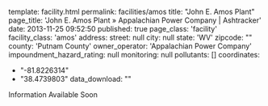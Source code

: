 template: facility.html
permalink: facilities/amos
title: "John E. Amos Plant"
page_title: 'John E. Amos Plant &raquo; Appalachian Power Company | Ashtracker'
date: 2013-11-25 09:52:50
published: true
page_class: 'facility'
facility_class: 'amos'
address: 
  street: null
  city: null
  state: 'WV'
  zipcode: ""
  county: 'Putnam County'
owner_operator: 'Appalachian Power Company'
impoundment_hazard_rating: null
monitoring: null
pollutants: []
coordinates: 
  - "-81.8226314"
  - "38.4739803"
data_download: ""

Information Available Soon
